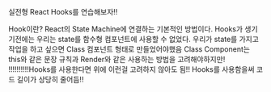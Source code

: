 실전형 React Hooks를 연습해보자!!

Hook이란?
React의 State Machine에 연결하는 기본적인 방법이다.
Hooks가 생기기전에는 우리는 state를 함수형 컴포넌트에 사용할 수 없었다.
우리가 state를 가지고 작업을 하고 싶으면 Class 컴포넌트 형태로 만들었어야했음
Class Component는 this와 같은 문장 규칙과 Render와 같은 사용하는 방법을 고려해야하지만!
!!!!!!!!!!Hooks를 사용한다면 위에 이런걸 고려하지 않아도 됨!!
Hooks를 사용함을써 코드 길이가 상당히 줄어듬!!